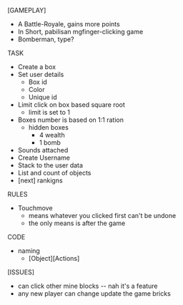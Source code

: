 [GAMEPLAY]
- A Battle-Royale, gains more points
- In Short, pabilisan mgfinger-clicking game
- Bomberman, type?

TASK
- Create a box
- Set user details
  - Box id
  - Color
  - Unique id
- Limit click on box based square root
  - limit is set to 1
- Boxes number is based on 1:1 ration
  - hidden boxes
    - 4 wealth
    - 1 bomb
- Sounds attached
- Create Username
- Stack to the user data
- List and count of objects
- [next] rankigns

RULES
- Touchmove 
  - means whatever you clicked first can't be undone
  - the only means is after the game

CODE
- naming
  - [Object][Actions]

[ISSUES]
- can click other mine blocks -- nah it's a feature
- any new player can change update the game bricks